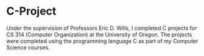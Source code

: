 # C-Project

Under the supervision of Professors Eric D. Wills, I completed C projects for  CS 314 (Computer Organization) at the University of Oregon. The projects were completed using the programming language C as part of my Computer Science courses.